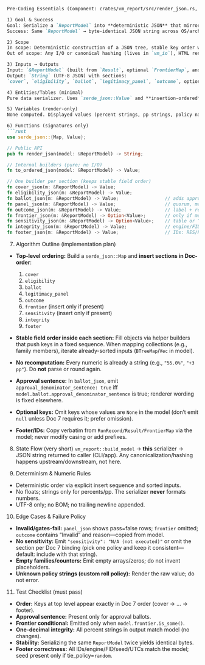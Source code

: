 ````markdown
Pre-Coding Essentials (Component: crates/vm_report/src/render_json.rs, Version/FormulaID: VM-ENGINE v0) — 64/89

1) Goal & Success
Goal: Serialize a `ReportModel` into **deterministic JSON** that mirrors Doc 7’s fixed section order and field names, using the model’s already-formatted values (one-decimal %), with **no recomputation**.
Success: Same `ReportModel` → byte-identical JSON string across OS/arch; sections appear in the exact Doc 7 order; the approval-denominator sentence is emitted only for approval ballots; no extra or missing keys.

2) Scope
In scope: Deterministic construction of a JSON tree, stable key order within each object, omission of `None`/empty optionals per spec, and footer identifiers from artifacts.
Out of scope: Any I/O or canonical hashing (lives in `vm_io`), HTML rendering (other module), math/formatting (already done in the model).

3) Inputs → Outputs
Input: `&ReportModel` (built from `Result`, optional `FrontierMap`, and `RunRecord`).
Output: `String` (UTF-8 JSON) with sections:
`cover`, `eligibility`, `ballot`, `legitimacy_panel`, `outcome`, optional `frontier`, optional `sensitivity`, `integrity`, `footer`.

4) Entities/Tables (minimal)
Pure data serializer. Uses `serde_json::Value` and **insertion-ordered** `serde_json::Map` to keep stable order; internally builds maps from sorted sources (e.g., `BTreeMap`) then inserts in required order.

5) Variables (render-only)
None computed. Displayed values (percent strings, pp strings, policy names, thresholds) come **verbatim** from `ReportModel`.

6) Functions (signatures only)
```rust
use serde_json::{Map, Value};

// Public API
pub fn render_json(model: &ReportModel) -> String;

// Internal builders (pure; no I/O)
fn to_ordered_json(model: &ReportModel) -> Value;

// One builder per section (keeps stable field order)
fn cover_json(m: &ReportModel) -> Value;
fn eligibility_json(m: &ReportModel) -> Value;
fn ballot_json(m: &ReportModel) -> Value;                 // adds approval sentence flag
fn panel_json(m: &ReportModel) -> Value;                  // quorum, majority, double-majority, symmetry
fn outcome_json(m: &ReportModel) -> Value;                // label + reason + national margin (pp)
fn frontier_json(m: &ReportModel) -> Option<Value>;       // only if model.frontier.is_some()
fn sensitivity_json(m: &ReportModel) -> Option<Value>;    // table or “N/A”
fn integrity_json(m: &ReportModel) -> Value;              // engine/FID/seed/UTCs
fn footer_json(m: &ReportModel) -> Value;                 // IDs: RES/RUN/FR?/REG/PS/TLY
````

7. Algorithm Outline (implementation plan)

* **Top-level ordering:** Build a `serde_json::Map` and **insert sections in Doc-order**:

  1. `cover`
  2. `eligibility`
  3. `ballot`
  4. `legitimacy_panel`
  5. `outcome`
  6. `frontier` (insert only if present)
  7. `sensitivity` (insert only if present)
  8. `integrity`
  9. `footer`
* **Stable field order inside each section:** Fill objects via helper builders that push keys in a fixed sequence. When mapping collections (e.g., family members), iterate already-sorted inputs (`BTreeMap`/`Vec` in model).
* **No recomputation:** Every numeric is already a string (e.g., `"55.0%"`, `"+3 pp"`). Do **not** parse or round again.
* **Approval sentence:** In `ballot_json`, emit `approval_denominator_sentence: true` iff `model.ballot.approval_denominator_sentence` is true; renderer wording is fixed elsewhere.
* **Optional keys:** Omit keys whose values are `None` in the model (don’t emit `null` unless Doc 7 requires it; prefer omission).
* **Footer/IDs:** Copy verbatim from `RunRecord/Result/FrontierMap` via the model; never modify casing or add prefixes.

8. State Flow (very short)
   `vm_report::build_model` → **this** serializer → JSON string returned to caller (CLI/app). Any canonicalization/hashing happens upstream/downstream, not here.

9. Determinism & Numeric Rules

* Deterministic order via explicit insert sequence and sorted inputs.
* No floats; strings only for percents/pp. The serializer **never** formats numbers.
* UTF-8 only; no BOM; no trailing newline appended.

10. Edge Cases & Failure Policy

* **Invalid/gates-fail:** `panel_json` shows pass=false rows; `frontier` omitted; `outcome` contains “Invalid” and reason—copied from model.
* **No sensitivity:** Emit `"sensitivity": "N/A (not executed)"` or omit the section per Doc 7 binding (pick one policy and keep it consistent—default: include with that string).
* **Empty families/counters:** Emit empty arrays/zeros; do not invent placeholders.
* **Unknown policy strings (custom roll policy):** Render the raw value; do not error.

11. Test Checklist (must pass)

* **Order:** Keys at top level appear exactly in Doc 7 order (cover → … → footer).
* **Approval sentence:** Present only for approval ballots.
* **Frontier conditional:** Emitted only when `model.frontier.is_some()`.
* **One-decimal integrity:** All percent strings in output match model (no changes).
* **Stability:** Serializing the same `ReportModel` twice yields identical bytes.
* **Footer correctness:** All IDs/engine/FID/seed/UTCs match the model; seed present only if tie\_policy=`random`.

```
```
